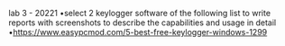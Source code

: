 lab 3 - 20221
•select 2 keylogger software of the following list to  write reports with screenshots to describe the capabilities and usage in detail
•https://www.easypcmod.com/5-best-free-keylogger-windows-1299
